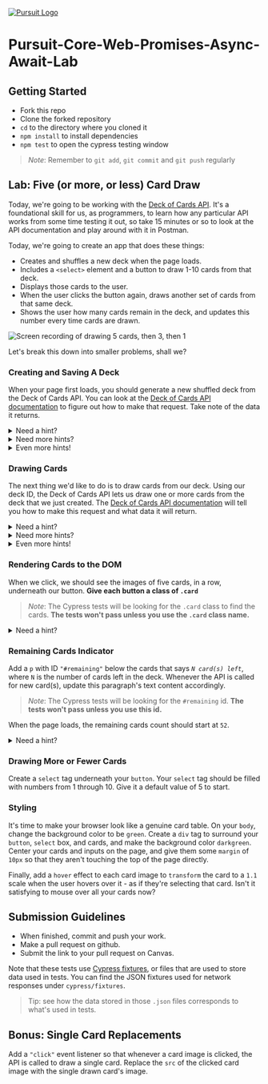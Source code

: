 [![Pursuit Logo](https://avatars1.githubusercontent.com/u/5825944?s=200&v=4)](https://pursuit.org)

# Pursuit-Core-Web-Promises-Async-Await-Lab

## Getting Started

- Fork this repo
- Clone the forked repository
- `cd` to the directory where you cloned it
- `npm install` to install dependencies
- `npm test` to open the cypress testing window

> _Note_: Remember to `git add`, `git commit` and `git push` regularly

## Lab: Five (or more, or less) Card Draw

Today, we're going to be working with the [Deck of Cards API](https://deckofcardsapi.com/).
It's a foundational skill for us, as programmers, to learn how any particular API works from some time testing it out, so take 15 minutes or so to look at the API documentation and play around with it in Postman.

Today, we're going to create an app that does these things:

- Creates and shuffles a new deck when the page loads.
- Includes a `<select>` element and a button to draw 1-10 cards from that deck.
- Displays those cards to the user.
- When the user clicks the button again, draws another set of cards from that same deck.
- Shows the user how many cards remain in the deck, and updates this number every time cards are drawn.

![Screen recording of drawing 5 cards, then 3, then 1](https://user-images.githubusercontent.com/3335181/110704658-46b7f980-81c3-11eb-9acb-8335f483daf3.gif)

Let's break this down into smaller problems, shall we?

### Creating and Saving A Deck

When your page first loads, you should generate a new shuffled deck from the Deck of Cards API. You can look at the [Deck of Cards API documentation](https://deckofcardsapi.com/) to figure out how to make that request. Take note of the data it returns.

<details>
  <summary>Need a hint?</summary>
  
  The route to hit to accomplish this, according to the Deck of Cards docs, is this: `https://deckofcardsapi.com/api/deck/new/shuffle/?deck_count=1`.
  Use an `async` function that `await`s the result of an Axios call to that route.
</details>

<details>
  <summary>Need more hints?</summary>

  The response from that route should give you several parameters, but the two that care about are `deck_id` and `remaining`.
  With this `deck_id`, the Deck of Cards API is going to give us five cards from _that specific deck_ when we draw them.
  If we draw another five cards, it'll draw the next five unique cards from that deck.
  The API will also give us an updated `remaining` count every time we draw cards from that deck.
  The API, in other words, is keeping track of this information for us.
</details>

<details>
  <summary>Even more hints!</summary>
  
  However, we can't query this API multiple times for that deck if we don't save it.
  Go ahead and save the deck ID in a variable and save the remaining count in another variable.
  Remember not to hard code the ID or count - **whenever the user refreshes the page, we should query the API for a new deck and save our new deck ID.**
</details>

### Drawing Cards

The next thing we'd like to do is to draw cards from our deck.
Using our deck ID, the Deck of Cards API lets us draw one or more cards from the deck that we just created.
The [Deck of Cards API documentation](https://deckofcardsapi.com/) will tell you how to make this request and what data it will return.

<details>
  <summary>Need a hint?</summary>
  
  The route for drawing five cards should look something like this: `https://deckofcardsapi.com/api/deck/~deckId~/draw/?count=5`, where `~deckId~` is the deck ID item we saved.
  
  Use Axios to query this route.

  What is available to us here in the response? Well, again, we have two useful keys in this response: `cards`, which contains an array of `Card` objects, and `remaining`, which tells us the number of cards left in the deck.
</details>

<details>
  <summary>Need more hints?</summary>
  
  Each of these `Card` objects have a set of parameters, all of which could prove useful to us, depending on what we want to do with them: There's an `image` URL, which links to a picture of the card.
  There's a `value` and `suit` parameter, and then there's a `code` parameter with shorthand should we need it.
</details>

<details>
  <summary>Even more hints!</summary>
  
  Create a `button` tag in your HTML.
  When you click on this `button`, you should fire your Axios request to draw five cards.
  Save the cards to a variable in your project.
  You'll also want to update the remaining count that you have saved in your project.
  When you click the button again, you should draw five different cards.
</details>

### Rendering Cards to the DOM

When we click, we should see the images of five cards, in a row, underneath our button. 
**Give each button a class of `.card`**
> _Note_: The Cypress tests will be looking for the `.card` class to find the cards. **The tests won't pass unless you use the `.card` class name.**

<details>
  <summary>Need a hint?</summary>
  
  In your button event listener, after your Axios request, loop through your five cards.
  Create `img` tags for each of them, give each a class of `.card`, set each `src` to a the card's image URL, and append them to the DOM underneath your `button` tag.
</details>

### Remaining Cards Indicator

Add a `p` with ID `"#remaining"` below the cards that says _`N card(s) left`_, where `N` is the number of cards left in the deck.
Whenever the API is called for new card(s), update this paragraph's text content accordingly.
> _Note_: The Cypress tests will be looking for the `#remaining` id. **The tests won't pass unless you use this id.**

When the page loads, the remaining cards count should start at `52`.

<details>
  <summary>Need a hint?</summary>
  
  Whenever you draw a card, the API response contains a `remaining` property that says how many cards are left in the deck.
  When you create a deck, the API response also contains a `remaining` key.
</details>
 

### Drawing More or Fewer Cards

Create a `select` tag underneath your `button`.
Your `select` tag should be filled with numbers from 1 through 10.
Give it a default value of 5 to start.

### Styling

It's time to make your browser look like a genuine card table.
On your `body`, change the background color to be `green`.
Create a `div` tag to surround your `button`, `select` box, and cards, and make the background color `darkgreen`.
Center your cards and inputs on the page, and give them some `margin` of `10px` so that they aren't touching the top of the page directly.

Finally, add a `hover` effect to each card image to `transform` the card to a `1.1` scale when the user hovers over it - as if they're selecting that card.
Isn't it satisfying to mouse over all your cards now?

## Submission Guidelines

- When finished, commit and push your work.
- Make a pull request on github.
- Submit the link to your pull request on Canvas.

Note that these tests use [Cypress fixtures](https://docs.cypress.io/api/commands/fixture.html), or files that are used to store data used in tests.
You can find the JSON fixtures used for network responses under `cypress/fixtures`.

> Tip: see how the data stored in those `.json` files corresponds to what's used in tests.

## Bonus: Single Card Replacements

Add a `"click"` event listener so that whenever a card image is clicked, the API is called to draw a single card.
Replace the `src` of the clicked card image with the single drawn card's image. 
